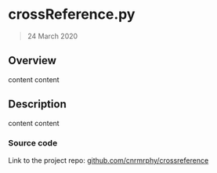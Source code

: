 # crossReference.py
> 24 March 2020

## Overview 
content content

## Description
 
content content 

### Source code 
Link to the project repo: [github.com/cnrmrphy/crossreference](https://github.com/cnrmrphy/crossreference)

